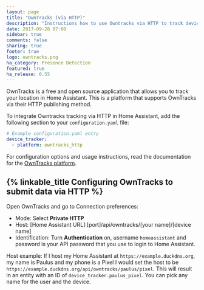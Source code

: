 ```yaml
---
layout: page
title: "OwnTracks (via HTTP)"
description: "Instructions how to use Owntracks via HTTP to track devices in Home Assistant."
date: 2017-09-28 07:00
sidebar: true
comments: false
sharing: true
footer: true
logo: owntracks.png
ha_category: Presence Detection
featured: true
ha_release: 0.55
---
```


OwnTracks is a free and open source application that allows you to track your location in Home Assistant. This is a platform that supports OwnTracks via their HTTP publishing method.

To integrate Owntracks tracking via HTTP in Home Assistant, add the following section to your `configuration.yaml` file:

```yaml
# Example configuration.yaml entry
device_tracker:
  - platform: owntracks_http
```

For configuration options and usage instructions, read the documentation for the [OwnTracks platform](/components/device_tracker.owntracks/).

## {% linkable_title Configuring OwnTracks to submit data via HTTP %}

Open OwnTracks and go to Connection preferences:

 - Mode: Select **Private HTTP**
 - Host: [Home Assistant URL]:[port]/api/owntracks/[your name]/[device name]
 - Identification: Turn **Authentication** on, username `homeassistant` and password is your API password that you use to login to Home Assistant.
 
Host example: If I host my Home Assistant at `https://example.duckdns.org`, my name is Paulus and my phone is a Pixel I would set the host to be `https://example.duckdns.org/api/owntracks/paulus/pixel`. This will result in an entity with an ID of `device_tracker.paulus_pixel`. You can pick any name for the user and the device.
